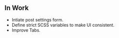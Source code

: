 ## In Work

- Intiate post settings form.
- Define strict SCSS variables to make UI consistent.
- Improve Tabs.
